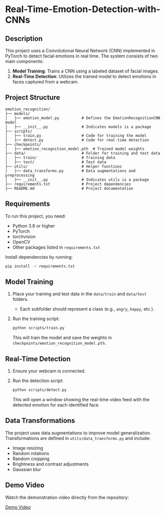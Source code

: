 # Real-Time-Emotion-Detection-with-CNNs

## Description
This project uses a Convolutional Neural Network (CNN) implemented in PyTorch to detect facial emotions in real time. The system consists of two main components:

1. **Model Training**: Trains a CNN using a labeled dataset of facial images.
2. **Real-Time Detection**: Utilizes the trained model to detect emotions in faces captured from a webcam.

## Project Structure
```
emotion_recognition/
├── models/
│   ├── emotion_model.py          # Defines the EmotionRecognitionCNN model
│   ├── __init__.py               # Indicates models is a package
├── scripts/
│   ├── train.py                  # Code for training the model
│   ├── detect.py                 # Code for real-time detection
├── checkpoints/
│   ├── emotion_recognition_model.pth  # Trained model weights
├── data/                         # Folder for training and test data
│   ├── train/                    # Training data
│   ├── test/                     # Test data
├── utils/                        # Helper functions
│   ├── data_transforms.py        # Data augmentations and preprocessing
│   ├── __init__.py               # Indicates utils is a package
├── requirements.txt              # Project dependencies
├── README.md                     # Project documentation
```

## Requirements
To run this project, you need:

- Python 3.8 or higher
- PyTorch
- torchvision
- OpenCV
- Other packages listed in `requirements.txt`

Install dependencies by running:
```bash
pip install -r requirements.txt
```

## Model Training

1. Place your training and test data in the `data/train` and `data/test` folders.
   - Each subfolder should represent a class (e.g., `angry`, `happy`, etc.).

2. Run the training script:
   ```bash
   python scripts/train.py
   ```

   This will train the model and save the weights in `checkpoints/emotion_recognition_model.pth`.

## Real-Time Detection

1. Ensure your webcam is connected.

2. Run the detection script:
   ```bash
   python scripts/detect.py
   ```

   This will open a window showing the real-time video feed with the detected emotion for each identified face.

## Data Transformations
The project uses data augmentations to improve model generalization. Transformations are defined in `utils/data_transforms.py` and include:

- Image resizing
- Random rotations
- Random cropping
- Brightness and contrast adjustments
- Gaussian blur

## Demo Video
Watch the demonstration video directly from the repository:

[Demo Video](DEMO.mp4)


